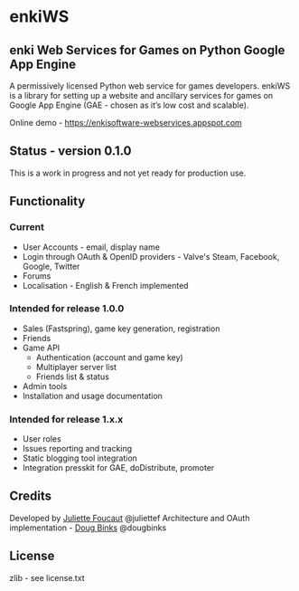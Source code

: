 # enkiWS

## enki Web Services for Games on Python Google App Engine

A permissively licensed Python web service for games developers. enkiWS is a library for setting up a website and ancillary services for games on Google App Engine (GAE - chosen as it’s low cost and scalable).

Online demo - https://enkisoftware-webservices.appspot.com

## Status - version 0.1.0

This is a work in progress and not yet ready for production use.

## Functionality

### Current

* User Accounts - email, display name
* Login through OAuth & OpenID providers - Valve's Steam, Facebook, Google, Twitter
* Forums
* Localisation - English & French implemented

### Intended for release 1.0.0 

* Sales (Fastspring), game key generation, registration
* Friends
* Game API
  * Authentication (account and game key)
  * Multiplayer server list
  * Friends list & status
* Admin tools
* Installation and usage documentation

### Intended for  release 1.x.x

* User roles
* Issues reporting and tracking
* Static blogging tool integration
* Integration presskit for GAE, doDistribute, promoter

## Credits

Developed by [Juliette Foucaut](http://www.enkisoftware.com/about.html#juliette) @juliettef
Architecture and OAuth implementation - [Doug Binks](http://www.enkisoftware.com/about.html#doug) @dougbinks

## License

zlib - see license.txt
